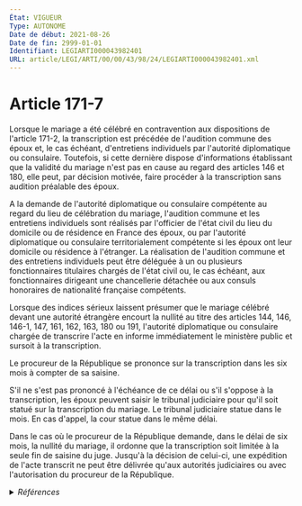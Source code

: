 ```yaml
---
État: VIGUEUR
Type: AUTONOME
Date de début: 2021-08-26
Date de fin: 2999-01-01
Identifiant: LEGIARTI000043982401
URL: article/LEGI/ARTI/00/00/43/98/24/LEGIARTI000043982401.xml
---
```


<h1>Article 171-7</h1>

Lorsque le mariage a été célébré en contravention aux dispositions de l'article
171-2, la transcription est précédée de l'audition commune des époux et, le cas
échéant, d'entretiens individuels par l'autorité diplomatique ou consulaire.
Toutefois, si cette dernière dispose d'informations établissant que la validité
du mariage n'est pas en cause au regard des articles 146 et 180, elle peut, par
décision motivée, faire procéder à la transcription sans audition préalable des
époux.<br />

A la demande de l'autorité diplomatique ou consulaire compétente au regard du
lieu de célébration du mariage, l'audition commune et les entretiens individuels
sont réalisés par l'officier de l'état civil du lieu du domicile ou de résidence
en France des époux, ou par l'autorité diplomatique ou consulaire
territorialement compétente si les époux ont leur domicile ou résidence à
l'étranger. La réalisation de l'audition commune et des entretiens individuels
peut être déléguée à un ou plusieurs fonctionnaires titulaires chargés de l'état
civil ou, le cas échéant, aux fonctionnaires dirigeant une chancellerie détachée
ou aux consuls honoraires de nationalité française compétents.<br />

Lorsque des indices sérieux laissent présumer que le mariage célébré devant une
autorité étrangère encourt la nullité au titre des articles 144, 146, 146-1,
147, 161, 162, 163, 180 ou 191, l'autorité diplomatique ou consulaire chargée de
transcrire l'acte en informe immédiatement le ministère public et sursoit à la
transcription.<br />

Le procureur de la République se prononce sur la transcription dans les six mois
à compter de sa saisine.<br />

S'il ne s'est pas prononcé à l'échéance de ce délai ou s'il s'oppose à la
transcription, les époux peuvent saisir le tribunal judiciaire pour qu'il soit
statué sur la transcription du mariage. Le tribunal judiciaire statue dans le
mois. En cas d'appel, la cour statue dans le même délai.<br />

Dans le cas où le procureur de la République demande, dans le délai de six mois,
la nullité du mariage, il ordonne que la transcription soit limitée à la seule
fin de saisine du juge. Jusqu'à la décision de celui-ci, une expédition de
l'acte transcrit ne peut être délivrée qu'aux autorités judiciaires ou avec
l'autorisation du procureur de la République.


<details>
  <summary><em>Références</em></summary>

  <h2>Articles faisant référence à l'article</h2>
  
  <ul>
    <li>
      <a href="https://legal.tricoteuses.fr//redirection/LEGIARTI000043968753?vers=git&vers=legifrance">LOI n° 2021-1109 du 24 août 2021 confortant le respect des principes de la République - article 35 ENTIEREMENT_MODIF</a> MODIFIE source
    </li>
    <li>
      <a href="https://legal.tricoteuses.fr//redirection/LEGIARTI000043982372?vers=git&vers=legifrance">Code civil - article 171-8 AUTONOME VIGUEUR, en vigueur depuis le 2021-08-26</a> CITATION source
    </li>
    <li>
      <a href="https://legal.tricoteuses.fr//redirection/LEGIARTI000006421990?vers=git&vers=legifrance">Code civil - article 146-1 AUTONOME VIGUEUR, en vigueur depuis le 1993-08-29</a> CITATION cible
    </li>
    <li>
      <a href="https://legal.tricoteuses.fr//redirection/LEGIARTI000019017560?vers=git&vers=legifrance">Code civil - article 191 AUTONOME VIGUEUR, en vigueur depuis le 2008-06-19</a> CITATION cible
    </li>
    <li>
      <a href="https://legal.tricoteuses.fr//redirection/LEGIARTI000006421962?vers=git&vers=legifrance">Code civil - article 144 AUTONOME MODIFIE, en vigueur du 1804-03-21 au 2006-04-05</a> CITATION cible
    </li>
    <li>
      <a href="https://legal.tricoteuses.fr//redirection/LEGIARTI000006421963?vers=git&vers=legifrance">Code civil - article 144 AUTONOME MODIFIE, en vigueur du 2006-04-05 au 2013-05-19</a> CITATION cible
    </li>
    <li>
      <a href="https://legal.tricoteuses.fr//redirection/LEGIARTI000006422118?vers=git&vers=legifrance">Code civil - article 161 AUTONOME VIGUEUR, en vigueur depuis le 2006-07-01</a> CITATION cible
    </li>
    <li>
      <a href="https://legal.tricoteuses.fr//redirection/LEGIARTI000006422425?vers=git&vers=legifrance">Code civil - article 180 AUTONOME MODIFIE, en vigueur du 1976-07-01 au 2006-04-05</a> CITATION cible
    </li>
    <li>
      <a href="https://legal.tricoteuses.fr//redirection/LEGIARTI000006422258?vers=git&vers=legifrance">Code civil - article 171-2 AUTONOME VIGUEUR, en vigueur depuis le 2007-03-01</a> CITATION cible
    </li>
    <li>
      <a href="https://legal.tricoteuses.fr//redirection/LEGIARTI000027431987?vers=git&vers=legifrance">Code civil - article 162 AUTONOME VIGUEUR, en vigueur depuis le 2013-05-19</a> CITATION cible
    </li>
    <li>
      <a href="https://legal.tricoteuses.fr//redirection/LEGIARTI000006421979?vers=git&vers=legifrance">Code civil - article 146 AUTONOME VIGUEUR, en vigueur depuis le 1804-03-21</a> CITATION cible
    </li>
    <li>
      <a href="https://legal.tricoteuses.fr//redirection/LEGIARTI000006421995?vers=git&vers=legifrance">Code civil - article 147 AUTONOME VIGUEUR, en vigueur depuis le 1804-03-21</a> CITATION cible
    </li>
    <li>
      <a href="https://legal.tricoteuses.fr//redirection/LEGIARTI000006422117?vers=git&vers=legifrance">Code civil - article 161 AUTONOME MODIFIE, en vigueur du 1804-03-21 au 2006-07-01</a> CITATION cible
    </li>
    <li>
      <a href="https://legal.tricoteuses.fr//redirection/LEGIARTI000006422125?vers=git&vers=legifrance">Code civil - article 162 AUTONOME MODIFIE, en vigueur du 1976-07-01 au 2006-07-01</a> CITATION cible
    </li>
    <li>
      <a href="https://legal.tricoteuses.fr//redirection/LEGIARTI000006422126?vers=git&vers=legifrance">Code civil - article 162 AUTONOME MODIFIE, en vigueur du 2006-07-01 au 2013-05-19</a> CITATION cible
    </li>
    <li>
      <a href="https://legal.tricoteuses.fr//redirection/LEGIARTI000006422133?vers=git&vers=legifrance">Code civil - article 163 AUTONOME MODIFIE, en vigueur du 1972-08-01 au 2006-07-01</a> CITATION cible
    </li>
    <li>
      <a href="https://legal.tricoteuses.fr//redirection/LEGIARTI000006422134?vers=git&vers=legifrance">Code civil - article 163 AUTONOME MODIFIE, en vigueur du 2006-07-01 au 2013-05-19</a> CITATION cible
    </li>
    <li>
      <a href="https://legal.tricoteuses.fr//redirection/LEGIARTI000006422426?vers=git&vers=legifrance">Code civil - article 180 AUTONOME VIGUEUR, en vigueur depuis le 2006-04-05</a> CITATION cible
    </li>
    <li>
      <a href="https://legal.tricoteuses.fr//redirection/LEGIARTI000006422545?vers=git&vers=legifrance">Code civil - article 191 AUTONOME MODIFIE, en vigueur du 1804-03-21 au 2008-06-19</a> CITATION cible
    </li>
    <li>
      <a href="https://legal.tricoteuses.fr//redirection/LEGIARTI000027431984?vers=git&vers=legifrance">Code civil - article 163 AUTONOME VIGUEUR, en vigueur depuis le 2013-05-19</a> CITATION cible
    </li>
    <li>
      <a href="https://legal.tricoteuses.fr//redirection/LEGIARTI000027431990?vers=git&vers=legifrance">Code civil - article 144 AUTONOME VIGUEUR, en vigueur depuis le 2013-05-19</a> CITATION cible
    </li>
  </ul>
  
  <h2>Références faites par l'article</h2>
  
  <ul>
    <li>
      2007-05-10 CITATION cible <a href="https://legal.tricoteuses.fr//redirection/LEGIARTI000006286735?vers=git&vers=legifrance">Décret n°2007-773 du 10 mai 2007 pris pour l'application de la loi n° 2006-1376 du 14 novembre 2006 relative au contrôle de la validité des mariages et modifiant diverses dispositions relatives à l'état civil. - article 10 AUTONOME VIGUEUR, en vigueur depuis le 2007-05-11</a>
    </li>
    <li>
      2007-05-10 CITATION cible <a href="https://legal.tricoteuses.fr//redirection/LEGIARTI000006286728?vers=git&vers=legifrance">Décret n°2007-773 du 10 mai 2007 pris pour l'application de la loi n° 2006-1376 du 14 novembre 2006 relative au contrôle de la validité des mariages et modifiant diverses dispositions relatives à l'état civil. - article 3 AUTONOME VIGUEUR, en vigueur depuis le 2007-05-11</a>
    </li>
    <li>
      2007-05-10 CITATION cible <a href="https://legal.tricoteuses.fr//redirection/LEGIARTI000006286734?vers=git&vers=legifrance">Décret n°2007-773 du 10 mai 2007 pris pour l'application de la loi n° 2006-1376 du 14 novembre 2006 relative au contrôle de la validité des mariages et modifiant diverses dispositions relatives à l'état civil. - article 9 AUTONOME VIGUEUR, en vigueur depuis le 2007-05-11</a>
    </li>
    <li>
      2008-06-02 CITATION cible <a href="https://legal.tricoteuses.fr//redirection/LEGIARTI000018898278?vers=git&vers=legifrance">Décret n° 2008-521 du 2 juin 2008 relatif aux attributions des autorités diplomatiques et consulaires françaises en matière d'état civil - article 3 AUTONOME VIGUEUR, en vigueur depuis le 2008-06-05</a>
    </li>
    <li>
      2021-08-24 MODIFIE cible <a href="https://legal.tricoteuses.fr//redirection/LEGIARTI000043968753?vers=git&vers=legifrance">LOI n° 2021-1109 du 24 août 2021 confortant le respect des principes de la République - article 35 ENTIEREMENT_MODIF</a>
    </li>
    <li>
      2999-01-01 CITATION source <a href="https://legal.tricoteuses.fr//redirection/LEGIARTI000006421962?vers=git&vers=legifrance">Code civil - article 144 AUTONOME MODIFIE, en vigueur du 1804-03-21 au 2006-04-05</a>
    </li>
    <li>
      2999-01-01 CITATION source <a href="https://legal.tricoteuses.fr//redirection/LEGIARTI000006421979?vers=git&vers=legifrance">Code civil - article 146 AUTONOME VIGUEUR, en vigueur depuis le 1804-03-21</a>
    </li>
    <li>
      2999-01-01 CITATION source <a href="https://legal.tricoteuses.fr//redirection/LEGIARTI000006421990?vers=git&vers=legifrance">Code civil - article 146-1 AUTONOME VIGUEUR, en vigueur depuis le 1993-08-29</a>
    </li>
    <li>
      2999-01-01 CITATION source <a href="https://legal.tricoteuses.fr//redirection/LEGIARTI000006421995?vers=git&vers=legifrance">Code civil - article 147 AUTONOME VIGUEUR, en vigueur depuis le 1804-03-21</a>
    </li>
    <li>
      2999-01-01 CITATION source <a href="https://legal.tricoteuses.fr//redirection/LEGIARTI000006422117?vers=git&vers=legifrance">Code civil - article 161 AUTONOME MODIFIE, en vigueur du 1804-03-21 au 2006-07-01</a>
    </li>
    <li>
      2999-01-01 CITATION source <a href="https://legal.tricoteuses.fr//redirection/LEGIARTI000006422125?vers=git&vers=legifrance">Code civil - article 162 AUTONOME MODIFIE, en vigueur du 1976-07-01 au 2006-07-01</a>
    </li>
    <li>
      2999-01-01 CITATION source <a href="https://legal.tricoteuses.fr//redirection/LEGIARTI000006422133?vers=git&vers=legifrance">Code civil - article 163 AUTONOME MODIFIE, en vigueur du 1972-08-01 au 2006-07-01</a>
    </li>
    <li>
      2999-01-01 CITATION source <a href="https://legal.tricoteuses.fr//redirection/LEGIARTI000006422258?vers=git&vers=legifrance">Code civil - article 171-2 AUTONOME VIGUEUR, en vigueur depuis le 2007-03-01</a>
    </li>
    <li>
      2999-01-01 CITATION cible <a href="https://legal.tricoteuses.fr//redirection/LEGIARTI000043982372?vers=git&vers=legifrance">Code civil - article 171-8 AUTONOME VIGUEUR, en vigueur depuis le 2021-08-26</a>
    </li>
    <li>
      2999-01-01 CITATION source <a href="https://legal.tricoteuses.fr//redirection/LEGIARTI000006422425?vers=git&vers=legifrance">Code civil - article 180 AUTONOME MODIFIE, en vigueur du 1976-07-01 au 2006-04-05</a>
    </li>
    <li>
      2999-01-01 CITATION source <a href="https://legal.tricoteuses.fr//redirection/LEGIARTI000006422545?vers=git&vers=legifrance">Code civil - article 191 AUTONOME MODIFIE, en vigueur du 1804-03-21 au 2008-06-19</a>
    </li>
  </ul>
</details>
